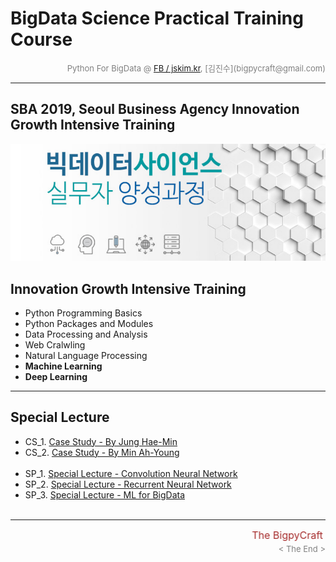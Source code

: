 
# BigData Science Practical Training Course

<div align='right'><font size=2 color='gray'>Python For BigData @ <font color='blue'><a href='https://www.facebook.com/jskim.kr'>FB / jskim.kr</a></font>, [김진수](bigpycraft@gmail.com)</font></div>
<hr>

## SBA 2019, Seoul Business Agency Innovation Growth Intensive Training

<img src="../images/img_main_front.png">

## Innovation Growth Intensive Training
- Python Programming Basics
- Python Packages and Modules
- Data Processing and Analysis
- Web Cralwling
- Natural Language Processing
- <b>Machine Learning</b>
- <b>Deep Learning</b>

<hr>

## Special Lecture 

- CS_1. [Case Study - By Jung Hae-Min                 ][CS_100]
- CS_2. [Case Study - By Min Ah-Young                 ][CS_200]
<br/><br/>
- SP_1. [Special Lecture - Convolution Neural Network ][SP_100]
- SP_2. [Special Lecture - Recurrent Neural Network   ][SP_200]
- SP_3. [Special Lecture - ML for BigData             ][SP_300]
<br/><br/>


[CS_100]:  ./docu/CaseStudy_Ex1.pdf                  "Go CS_100"
[CS_200]:  ./docu/CaseStudy_Ex2.pdf                  "Go CS_200"

[SP_100]:  ./docu/FINAL_SP_Deep_Learning_CNN.pdf     "Go SP_100"
[SP_200]:  ./docu/FINAL_SP_Deep_Learning_RNN.pdf     "Go SP_200"
[SP_300]:  ./docu/FINAL_SP_Machine_Learning.pdf      "Go SP_300"


<hr>
<marquee><font size=3 color='brown'>The BigpyCraft find the information to design valuable society with Technology & Craft.</font></marquee>
<div align='right'><font size=2 color='gray'> &lt; The End &gt; </font></div>
